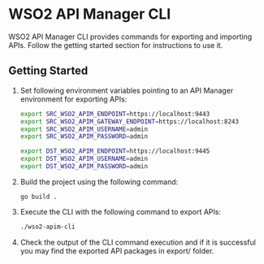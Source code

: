 # WSO2 API Manager CLI

WSO2 API Manager CLI provides commands for exporting and importing APIs. Follow the getting started section for instructions to use it.

## Getting Started

1. Set following environment variables pointing to an API Manager environment for exporting APIs:

   ```bash
   export SRC_WSO2_APIM_ENDPOINT=https://localhost:9443
   export SRC_WSO2_APIM_GATEWAY_ENDPOINT=https://localhost:8243
   export SRC_WSO2_APIM_USERNAME=admin
   export SRC_WSO2_APIM_PASSWORD=admin

   export DST_WSO2_APIM_ENDPOINT=https://localhost:9445
   export DST_WSO2_APIM_USERNAME=admin
   export DST_WSO2_APIM_PASSWORD=admin
   ```
2. Build the project using the following command:

   ```
   go build .
   ```

3. Execute the CLI with the following command to export APIs:

   ```bash
   ./wso2-apim-cli
   ```

4. Check the output of the CLI command execution and if it is successful you may find the exported API packages in export/ folder.